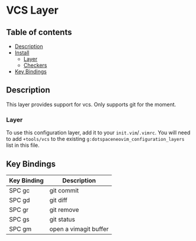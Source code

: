 # VCS Layer

## Table of contents

* [Description](#description)
* [Install](#install)
  * [Layer](#layer)
  * [Checkers](#checkers)
* [Key Bindings](#key-bindings)

## Description

This layer provides support for vcs. Only supports git for the moment.


### Layer

To use this configuration layer, add it to your `init.vim`/`.vimrc`. You will need to add `+tools/vcs` to the existing `g:dotspaceneovim_configuration_layers` list in this file.

## Key Bindings

| Key Binding | Description                                                    |
|-------------|----------------------------------------------------------------|
| SPC gc       | git commit                                                    |
| SPC gd       | git diff                                                      |
| SPC gr       | git remove                                                    |
| SPC gs       | git status                                                    |
| SPC gm       | open a vimagit buffer                                         |
